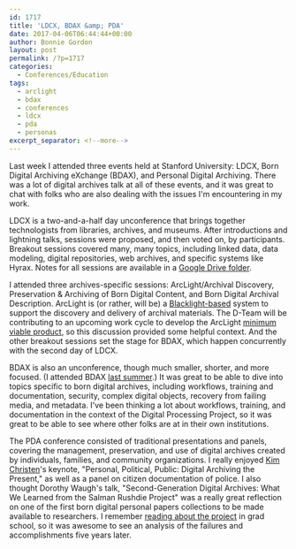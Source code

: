 ```yaml
---
id: 1717
title: 'LDCX, BDAX &amp; PDA'
date: 2017-04-06T06:44:44+00:00
author: Bonnie Gordon
layout: post
permalink: /?p=1717
categories:
  - Conferences/Education
tags:
  - arclight
  - bdax
  - conferences
  - ldcx
  - pda
  - personas
excerpt_separator: <!--more-->
---
```

Last week I attended three events held at Stanford University: LDCX, Born Digital Archiving eXchange (BDAX), and Personal Digital Archiving. There was a lot of digital archives talk at all of these events, and it was great to chat with folks who are also dealing with the issues I'm encountering in my work.<!--more-->

LDCX is a two-and-a-half day unconference that brings together technologists from libraries, archives, and museums. After introductions and lightning talks, sessions were proposed, and then voted on, by participants. Breakout sessions covered many, many topics, including linked data, data modeling, digital repositories, web archives, and specific systems like Hyrax. Notes for all sessions are available in a [Google Drive folder](https://drive.google.com/drive/folders/0B_fgfW9cr-vrS2VXWkhmVGlnLWM).

I attended three archives-specific sessions: ArcLight/Archival Discovery, Preservation & Archiving of Born Digital Content, and Born Digital Archival Description. ArcLight is (or rather, will be) a [Blacklight-based](https://github.com/projectblacklight/blacklight) system to support the discovery and delivery of archival materials. The D-Team will be contributing to an upcoming work cycle to develop the ArcLight [minimum viable product](https://en.wikipedia.org/wiki/Minimum_viable_product), so this discussion provided some helpful context. And the other breakout sessions set the stage for BDAX, which happen concurrently with the second day of LDCX.

BDAX is also an unconference, though much smaller, shorter, and more focused. (I attended BDAX [last summer](http://blog.rockarch.org/?p=1592).) It was great to be able to dive into topics specific to born digital archives, including workflows, training and documentation, security, complex digital objects, recovery from failing media, and metadata. I've been thinking a lot about workflows, training, and documentation in the context of the Digital Processing Project, so it was great to be able to see where other folks are at in their own institutions.

The PDA conference consisted of traditional presentations and panels, covering the management, preservation, and use of digital archives created by individuals, families, and community organizations. I really enjoyed [Kim Christen](https://twitter.com/mukurtu)'s keynote, "Personal, Political, Public: Digital Archiving the Present," as well as a panel on citizen documentation of police. I also thought Dorothy Waugh's talk, "Second-Generation Digital Archives: What We Learned from the Salman Rushdie Project" was a really great reflection on one of the first born digital personal papers collections to be made available to researchers. I remember [reading about the project](http://archivaria.ca/index.php/archivaria/article/view/13360) in grad school, so it was awesome to see an analysis of the failures and accomplishments five years later.
